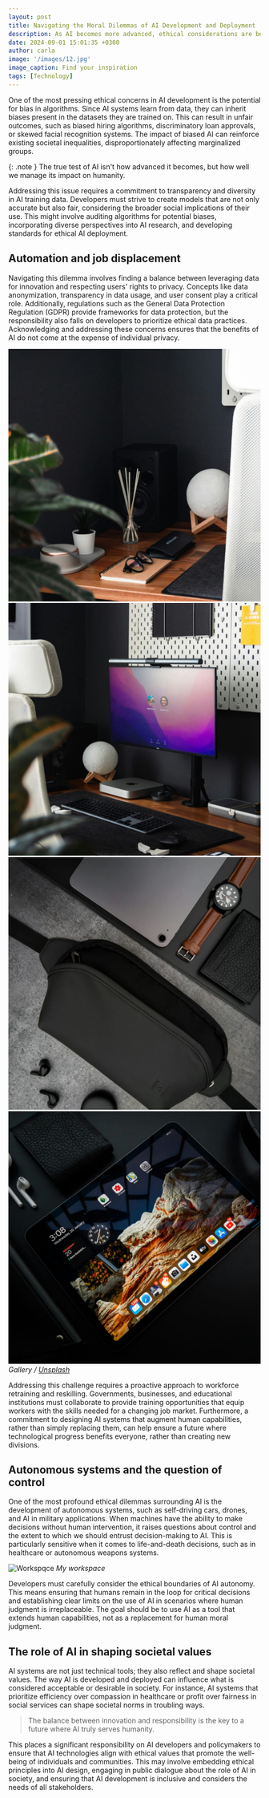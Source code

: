 ```yaml
---
layout: post
title: Navigating the Moral Dilemmas of AI Development and Deployment
description: As AI becomes more advanced, ethical considerations are becoming increasingly important. The rapid advancement of Artificial Intelligence has brought with it a host of ethical challenges that society must address.
date: 2024-09-01 15:01:35 +0300
author: carla
image: '/images/12.jpg'
image_caption: Find your inspiration
tags: [Technology]
---
```


One of the most pressing ethical concerns in AI development is the potential for bias in algorithms. Since AI systems learn from data, they can inherit biases present in the datasets they are trained on. This can result in unfair outcomes, such as biased hiring algorithms, discriminatory loan approvals, or skewed facial recognition systems. The impact of biased AI can reinforce existing societal inequalities, disproportionately affecting marginalized groups.

{: .note }
The true test of AI isn't how advanced it becomes, but how well we manage its impact on humanity.

Addressing this issue requires a commitment to transparency and diversity in AI training data. Developers must strive to create models that are not only accurate but also fair, considering the broader social implications of their use. This might involve auditing algorithms for potential biases, incorporating diverse perspectives into AI research, and developing standards for ethical AI deployment.

## Automation and job displacement

Navigating this dilemma involves finding a balance between leveraging data for innovation and respecting users' rights to privacy. Concepts like data anonymization, transparency in data usage, and user consent play a critical role. Additionally, regulations such as the General Data Protection Regulation (GDPR) provide frameworks for data protection, but the responsibility also falls on developers to prioritize ethical data practices. Acknowledging and addressing these concerns ensures that the benefits of AI do not come at the expense of individual privacy.

<div class="gallery-box">
  <div class="gallery">
    <img src="/images/03-1.jpg" loading="lazy">
    <img src="/images/03-2.jpg" loading="lazy">
    <img src="/images/03-3.jpg" loading="lazy">
    <img src="/images/03-4.jpg" loading="lazy">
  </div>
  <em>Gallery / <a href="https://unsplash.com/" target="_blank">Unsplash</a></em>
</div>

Addressing this challenge requires a proactive approach to workforce retraining and reskilling. Governments, businesses, and educational institutions must collaborate to provide training opportunities that equip workers with the skills needed for a changing job market. Furthermore, a commitment to designing AI systems that augment human capabilities, rather than simply replacing them, can help ensure a future where technological progress benefits everyone, rather than creating new divisions.

## Autonomous systems and the question of control

One of the most profound ethical dilemmas surrounding AI is the development of autonomous systems, such as self-driving cars, drones, and AI in military applications. When machines have the ability to make decisions without human intervention, it raises questions about control and the extent to which we should entrust decision-making to AI. This is particularly sensitive when it comes to life-and-death decisions, such as in healthcare or autonomous weapons systems.

![Workspqce]({{site.baseurl}}/images/03-5.jpg)
*My workspace*

Developers must carefully consider the ethical boundaries of AI autonomy. This means ensuring that humans remain in the loop for critical decisions and establishing clear limits on the use of AI in scenarios where human judgment is irreplaceable. The goal should be to use AI as a tool that extends human capabilities, not as a replacement for human moral judgment.

## The role of AI in shaping societal values

AI systems are not just technical tools; they also reflect and shape societal values. The way AI is developed and deployed can influence what is considered acceptable or desirable in society. For instance, AI systems that prioritize efficiency over compassion in healthcare or profit over fairness in social services can shape societal norms in troubling ways.

> The balance between innovation and responsibility is the key to a future where AI truly serves humanity.

This places a significant responsibility on AI developers and policymakers to ensure that AI technologies align with ethical values that promote the well-being of individuals and communities. This may involve embedding ethical principles into AI design, engaging in public dialogue about the role of AI in society, and ensuring that AI development is inclusive and considers the needs of all stakeholders.